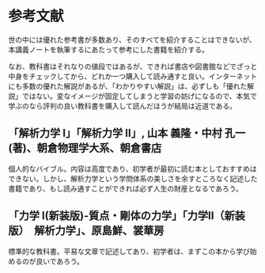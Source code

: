 # 参考文献

世の中には優れた参考書が多数あり、そのすべてを紹介することはできないが、本講義ノートを執筆するにあたって参考にした書籍を紹介する。

なお、教科書はそれなりの値段ではあるが、できれば書店や図書館などでざっと中身をチェックしてから、どれか一つ購入して読み通すと良い。インターネットにも多数の優れた解説があるが、「わかりやすい解説」は、必ずしも「優れた解説」ではない。変なイメージが固定してしまうと学習の妨げになるので、本気で学ぶのなら評判の良い教科書を購入して読んだほうが結局は近道である。

## 「解析力学 I」「解析力学 II」, 山本 義隆・中村 孔一(著)、朝倉物理学大系、朝倉書店

個人的なバイブル。内容は高度であり、初学者が最初に読む本としておすすめはできない。しかし、解析力学という学問体系の美しさを余すところなく記述した書籍であり、もし読み通すことができれば必ず人生の財産となるであろう。

## 「力学 I(新装版)-質点・剛体の力学」「力学II（新装版）　解析力学」、原島鮮、裳華房

標準的な教科書。平易な文章で記述してあり、初学者は、まずこの本から学び始めるのが良いであろう。

